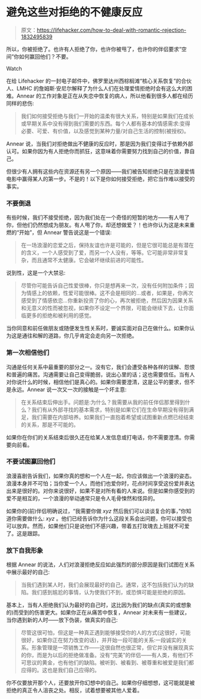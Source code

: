 # 避免这些对拒绝的不健康反应

> 原文：<https://lifehacker.com/how-to-deal-with-romantic-rejection-1832495839>

所以，你被拒绝了。也许有人拒绝了你，也许你被甩了，也许你的伴侣要求“空间”你如何赢回他们？不要。

Watch

在给 Lifehacker 的一封电子邮件中，佛罗里达州西棕榈滩“核心关系恢复”的合伙人、LMHC 的詹姆斯·安尼尔解释了为什么人们在处理爱情拒绝时会有这么大的困难。Annear 的工作对象是正在从失恋中恢复的病人，所以他看到很多人都在经历同样的悲伤:

> 我们如何接受拒绝与我们一开始的温柔有很大关系，特别是如果我们在成长或早期关系中没有得到我们需要的东西。每个人都有基本的情感需求:变得必要、可爱、有价值，以及感觉到某种力量/对自己生活的控制(被授权)。

Annear 说，当我们对拒绝做出不健康的反应时，那是因为我们变得过于依赖外部认可。如果你因为有人拒绝你而抓狂，这意味着你需要努力找到自己的价值，靠自己。

但很少有人拥有这些内在资源还有另一个原因——我们被告知拒绝只是在浪漫爱情电影中赢得某人的第一步。不是的！以下是你如何接受拒绝，把它当作难以接受的事实。

### 不要倒退

有些时候，我们不接受拒绝，因为我们处在一个奇怪的短暂的地方——有人甩了你，但他们仍然想成为朋友。有人甩了你，却还想做爱？！也许你认为这是未来重燃的“开始”，但 Annear 警告说这是一个错误:

> 在一场浪漫的恋爱之后，保持友谊也许是可能的，但是它很可能总是有潜在的含义，一个人感受到了爱，而另一个人没有，等等。它可能非常非常复杂，而且通常不太健康。它会破坏继续前进的可能性。

说到性，这是一个大禁忌:

> 尽管你可能告诉自己性爱很棒，你只是想再来一次，没有任何附加条件；因为情感上的依赖，性爱可能很棒。这不会是相同的…或者，如果是，你再次感受到了情感依恋...你重新投资了你的心，再次被拒绝，然后因为因果关系和无意义的性而被忽视，如果你不设定一个界限，可能会继续下去，让你面临更多的拒绝和被利用的感觉。

当你同意和前任做朋友或随便发生性关系时，要诚实面对自己在做什么。如果你认为这是通往和解的道路，你几乎肯定会走向另一次拒绝。

### 第一次相信他们

沟通是任何关系中最重要的部分之一。没有它，我们会遭受各种各样的误解、怨恨和普遍的痛苦。沟通需要让自己变得脆弱，说出心里的话；这也需要信任。当有人对你说什么的时候，相信他们是真心的。如果你需要澄清，这是公平的要求，但不是永远。Annear 说一次又一次的接触是一个坏主意:

> 在关系结束后伸出手。问题是:为什么？我需要从我的前任伴侣那里得到什么？我们有从外部寻找的基本需求，特别是如果它们在生命早期没有得到满足，我们需要在内部培养。如果我们一直抱着希望或试图重新点燃已经结束的关系，那是不可能的。

如果你在你们的关系结束后很久还在给某人发信息或打电话，你不需要澄清。你需要向前看。

### 不要试图赢回他们

浪漫喜剧告诉我们，如果你真的想和一个人在一起，你应该做出一个浪漫的姿态。浪漫本身并不可怕；当你爱一个人，而他们也爱你时，花点时间享受这份爱并表达出来是很好的。对你来说很好，如果不是对所有看的人来说。但是如果你感受到的爱不是相互的，一个浪漫的举动通常只是令人毛骨悚然和怪异的。

如果你的(前)伴侣明确说过，“我需要你做 *xyz* 然后我们可以谈谈复合的事，”你知道你需要做什么: *xyz* 。他们已经告诉你为什么这段关系会出问题，你可以接受也可以放弃。然而，如果他们只是说他们不感兴趣，带着五打玫瑰去上班就不可爱了。这是跟踪。

### 放下自我形象

根据 Annear 的说法，人们对浪漫拒绝反应如此强烈的部分原因是我们试图在关系中展示最好的自己:

> 当我们遇到某人时，我们会展现最好的自己。通常，这不包括我们认为的缺陷。我们感到尴尬的事情，认为使我们不到，或恐惧可能是拒绝的原因。

基本上，当有人拒绝我们认为最好的自己时，这比因为我们的缺点(真实的或想象的)而受到的伤害更大。如果你正在从痛苦中恢复，Annear 对未来有一些建议，当你遇到新的人时——放下伪装，做真实的自己:

> 尽管这很可怕，但这是一种真正遇到能够接受你的人的方式(这很好，可能很好，如果你正在努力改变的话)，并开始一段可能的关系:一段诚实的关系。形象管理是一项销售工作——这很自然也很正常，但它并没有展现真实的你，而是为以后的拒绝做准备。没有“完美”的伴侣——有人类，有他们不可思议的黄金，也有他们的缺陷。被听到、被看到、被尊重和被爱是我们都应得的。这也是我们自己应得的。

你不仅要放开那个人，还要放开你幻想中的自己。如果你仔细想想，这可能就是被拒绝的真正令人沮丧之处。相反，试着想要被其他人爱着。
